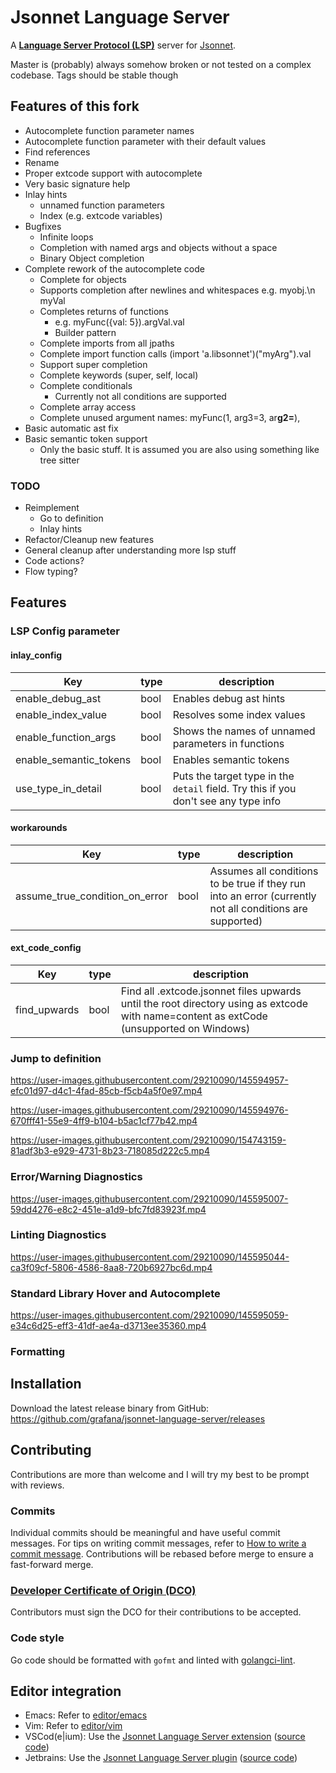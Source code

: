 # Jsonnet Language Server

A **[Language Server Protocol (LSP)](https://langserver.org)** server for [Jsonnet](https://jsonnet.org).

Master is (probably) always somehow broken or not tested on a complex codebase. Tags should be stable though

## Features of this fork

 * Autocomplete function parameter names
 * Autocomplete function parameter with their default values
 * Find references
 * Rename
 * Proper extcode support with autocomplete
 * Very basic signature help
 * Inlay hints
   * unnamed function parameters
   * Index (e.g. extcode variables)
 * Bugfixes
    * Infinite loops
    * Completion with named args and objects without a space
    * Binary Object completion
  * Complete rework of the autocomplete code
    * Complete for objects
    * Supports completion after newlines and whitespaces e.g. myobj.\n  myVal
    * Completes returns of functions
      * e.g. myFunc({val: 5}).argVal.val
      * Builder pattern
    * Complete imports from all jpaths
    * Complete import function calls (import 'a.libsonnet')("myArg").val
    * Support super completion
    * Complete keywords (super, self, local)
    * Complete conditionals
      * Currently not all conditions are supported
    * Complete array access
    * Complete unused argument names: myFunc(1, arg3=3, ar**g2=**),
  * Basic automatic ast fix
  * Basic semantic token support
    * Only the basic stuff. It is assumed you are also using something like tree sitter

### TODO
 * Reimplement
    * Go to definition
    * Inlay hints
 * Refactor/Cleanup new features
 * General cleanup after understanding more lsp stuff
 * Code actions?
 * Flow typing?

## Features

### LSP Config parameter

#### inlay_config
| Key    | type | description |
| -------- | ------- | ------- |
| enable_debug_ast | bool    | Enables debug ast hints |
| enable_index_value | bool     | Resolves some index values |
| enable_function_args    | bool    | Shows the names of unnamed parameters in functions |
| enable_semantic_tokens    | bool    | Enables semantic tokens |
| use_type_in_detail    | bool    | Puts the target type in the `detail` field. Try this if you don't see any type info |

#### workarounds
| Key    | type | description |
| -------- | ------- | ------- |
| assume_true_condition_on_error | bool    | Assumes all conditions to be true if they run into an error (currently not all conditions are supported) |

#### ext_code_config
| Key    | type | description |
| -------- | ------- | ------- |
| find_upwards | bool    | Find all <name>.extcode.jsonnet files upwards until the root directory using as extcode with name=content as extCode (unsupported on Windows) |

### Jump to definition

https://user-images.githubusercontent.com/29210090/145594957-efc01d97-d4c1-4fad-85cb-f5cb4a5f0e97.mp4

https://user-images.githubusercontent.com/29210090/145594976-670fff41-55e9-4ff9-b104-b5ac1cf77b42.mp4

https://user-images.githubusercontent.com/29210090/154743159-81adf3b3-e929-4731-8b23-718085d222c5.mp4

### Error/Warning Diagnostics

https://user-images.githubusercontent.com/29210090/145595007-59dd4276-e8c2-451e-a1d9-bfc7fd83923f.mp4

### Linting Diagnostics

https://user-images.githubusercontent.com/29210090/145595044-ca3f09cf-5806-4586-8aa8-720b6927bc6d.mp4

### Standard Library Hover and Autocomplete

https://user-images.githubusercontent.com/29210090/145595059-e34c6d25-eff3-41df-ae4a-d3713ee35360.mp4

### Formatting

## Installation

Download the latest release binary from GitHub: https://github.com/grafana/jsonnet-language-server/releases

## Contributing

Contributions are more than welcome and I will try my best to be prompt
with reviews.

### Commits

Individual commits should be meaningful and have useful commit messages.
For tips on writing commit messages, refer to [How to write a commit
message](https://chris.beams.io/posts/git-commit/). Contributions will
be rebased before merge to ensure a fast-forward merge.

### [Developer Certificate of Origin (DCO)](https://github.com/probot/dco#how-it-works)

Contributors must sign the DCO for their contributions to be accepted.

### Code style

Go code should be formatted with `gofmt` and linted with
[golangci-lint](https://golangci-lint.run/).

## Editor integration

* Emacs: Refer to [editor/emacs](editor/emacs)
* Vim: Refer to [editor/vim](editor/vim)
* VSCod(e|ium): Use the [Jsonnet Language Server extension](https://marketplace.visualstudio.com/items?itemName=Grafana.vscode-jsonnet) ([source code](https://github.com/grafana/vscode-jsonnet))
* Jetbrains: Use the [Jsonnet Language Server plugin](https://plugins.jetbrains.com/plugin/18752-jsonnet-language-server) ([source code](https://github.com/zzehring/intellij-jsonnet))
